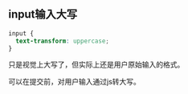 ## input输入大写

```css
input {
  text-transform: uppercase;
}
```

只是视觉上大写了，但实际上还是用户原始输入的格式。

可以在提交前，对用户输入通过js转大写。
